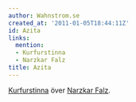 ```yaml
---
author: Wahnstrom.se
created_at: '2011-01-05T18:44:11Z'
id: Azita
links:
  mention:
  - Kurfurstinna
  - Narzkar Falz
title: Azita
---
```


[Kurfurstinna] över [Narzkar Falz].

  [Kurfurstinna]: Kurfurstinna
  [Narzkar Falz]: Narzkar_Falz